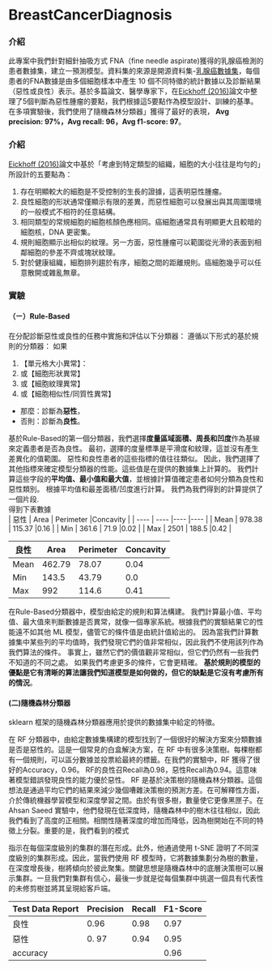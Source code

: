# BreastCancerDiagnosis
### 介紹
此專案中我們針對細針抽吸方式 FNA（fine needle aspirate)獲得的乳腺癌檢測的患者數據集，建立一預測模型。資料集的來源是開源資料集-[乳腺癌數據集](https://archive.ics.uci.edu/ml/datasets/Breast+Cancer+Wisconsin+(Diagnostic))，每個患者的FNA數據是由多個細胞樣本中產生 10 個不同特徵的統計數據以及診斷結果（惡性或良性）表示。基於多篇論文、醫學專家下，在[Eickhoff (2016)](https://dl.acm.org/doi/pdf/10.1145/2594776.2594788?casa_token=GMtjoBep2nkAAAAA:7n4D47l-D5yDvNTHgw8KBqQwQd03KuJnYy3hXhBTKqv940MklIJFSsM0wuF4JA1wnL0qv3K3YDp_7g)論文中整理了5個判斷為惡性腫瘤的要點，我們根據這5要點作為模型設計、訓練的基準。在多項實驗後，我們使用了隨機森林分類器」獲得了最好的表現，<b> Avg precision: 97%，Avg recall: 96，Avg f1-score: 97</b>。


### 介紹
[Eickhoff (2016)](https://dl.acm.org/doi/pdf/10.1145/2594776.2594788?casa_token=GMtjoBep2nkAAAAA:7n4D47l-D5yDvNTHgw8KBqQwQd03KuJnYy3hXhBTKqv940MklIJFSsM0wuF4JA1wnL0qv3K3YDp_7g)論文中基於「考慮到特定類型的組織，細胞的大小往往是均勻的」所設計的五要點為：
1) 存在明顯較大的細胞是不受控制的生長的證據，這表明惡性腫瘤。
2) 良性細胞的形狀通常僅顯示有限的差異，而惡性細胞可以發展出與其周圍環境的一般模式不相符的任意結構。
3) 相同類型的常規細胞的細胞核顏色應相同。癌細胞通常具有明顯更大且較暗的細胞核，DNA 更密集。
4) 規則細胞顯示出相似的紋理。另一方面，惡性腫瘤可以範圍從光滑的表面到相鄰細胞的參差不齊或塊狀紋理。
5) 對於健康組織，細胞排列趨於有序，細胞之間的距離規則。癌細胞幾乎可以任意散開或雜亂無章。

### 實驗
#### （ㄧ）Rule-Based
在分配診斷惡性或良性的任務中實施和評估以下分類器：
遵循以下形式的基於規則的分類器：
  如果
  1. 【單元格大小異常】：
  2. 或【細胞形狀異常】
  3. 或【細胞紋理異常】
  4. 或【細胞相似性/同質性異常】
  - 那麼：診斷為<b>惡性</b>， 
  - 否則：診斷為<b>良性</b>。  
  

基於Rule-Based的第一個分類器，我們選擇<b>度量區域面積、周長和凹度</b>作為基線來定義患者是否為良性。 最初，選擇的度量標準是平滑度和紋理，這並沒有產生差異化的值範圍。 惡性和良性患者的這些指標的值往往類似。
因此，我們選擇了其他指標來確定模型分類器的性能。這些值是在提供的數據集上計算的。
我們計算這些字段的<b>平均值、最小值和最大值</b>，並根據計算值確定患者如何分類為良性和惡性類別。 根據平均值和最差面積/凹度進行計算。 我們為我們得到的計算提供了一個片段.   
得到下表數據  
|  惡性   | Area  | Perimeter  |Concavity |
|  ----  | ----  |----  |---- |
|  Mean  | 978.38 | 115.37    |0.16  |
|  Min  | 361.6   | 71.9      |0.02  |
|  Max  | 2501    | 188.5     |0.42  |  

| 良性    |  Area | Perimeter  |Concavity |
|  ----  | ----  |----  |---- |
|  Mean  | 462.79 | 78.07    |0.04  |
|  Min   | 143.5   | 43.79   |0.0  |
|  Max   | 992    | 114.6    |0.41  |

在Rule-Based分類器中，模型由給定的規則和算法構建。 我們計算最小值、平均值、最大值來判斷數據是否異常，就像一個專家系統。根據我們的實驗結果它的性能遠不如其他 ML 模型，儘管它的條件值是由統計值給出的。 因為當我們計算數據集中某些列的平均值時，我們發現它們的值非常相似，因此我們不使用該列作為我們算法的條件。 事實上，雖然它們的價值觀非常相似，但它們仍然有一些我們不知道的不同之處。 如果我們考慮更多的條件，它會更精確。 <b>基於規則的模型的優點是它有清晰的算法讓我們知道模型是如何做的，但它的缺點是它沒有考慮所有的情況</b>。

#### (二)隨機森林分類器
sklearn 框架的隨機森林分類器應用於提供的數據集中給定的特徵。  

在 RF 分類器中，由給定​​數據集構建的模型找到了一個很好的解決方案來分類數據是否是惡性的。這是一個常見的白盒解決方案，在 RF 中有很多決策樹。每棵樹都有一個規則，可以區分數據並投票給最終的標籤。在我們的實驗中，RF 獲得了很好的Accuracy，0.96。 RF的良性召Recall為0.98，惡性Recall為0.94。這意味著模型錯誤發現良性的能力優於惡性。
RF 是基於決策樹的隨機森林分類器。這個想法是通過平均它們的結果來減少幾個嘈雜決策樹的預測方差。在可解釋性方面，介於傳統機器學習模型和深度學習之間。由於有很多樹，數量使它更像黑匣子。在 Ahsan Saeed 實驗中，他們發現在低深度時，隨機森林中的樹木往往相似，因此我們看到了高度的正相關。相關性隨著深度的增加而降低，因為樹開始在不同的特徵上分裂。重要的是，我們看到的模式
    
指示在每個深度級別的集群的潛在形成。此外，他通過使用 t-SNE 證明了不同深度級別的集群形成。因此，當我們使用 RF 模型時，它將數據集劃分為樹的數量，在深度增長後，樹將傾向於彼此聚集。關鍵思想是隨機森林中的底層決策樹可以展示集群。一旦我們對集群有信心，最後一步就是從每個集群中挑選一個具有代表性的未修剪樹並將其呈現給客戶端。

| Test Data Report   | Precision | Recall | F1-Score |
|  ----  | ----      | ----   |----       |
|  良性               | 0.96      | 0.98   |0.97     |
|  惡性               | 0. 97     | 0.94   |0.95     |
|  accuracy          |           |        |0.96     |

